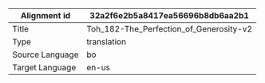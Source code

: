|Alignment id | 32a2f6e2b5a8417ea56696b8db6aa2b1
| --- | --- 
|Title | Toh_182-The_Perfection_of_Generosity-v2 
|Type | translation
|Source Language | bo
|Target Language | en-us
